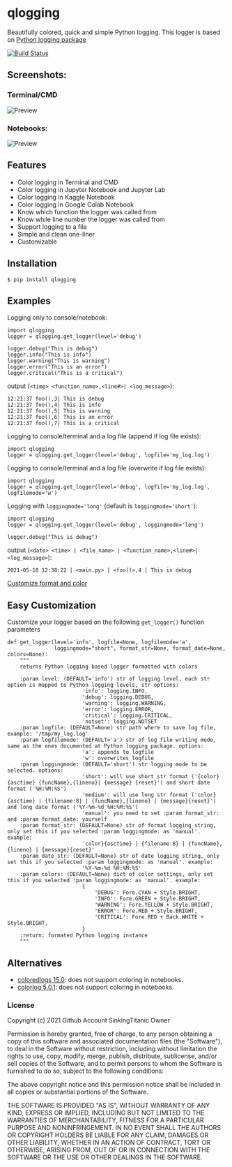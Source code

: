 # qlogging

Beautifully colored, quick and simple Python logging. This logger is based on [Python logging package](https://docs.python.org/3/library/logging.html) 

[![Build Status](https://img.shields.io/travis/com/jacebrowning/template-python.svg)](https://travis-ci.com/jacebrowning/template-python)

## Screenshots: 

### Terminal/CMD
![Preview](https://raw.githubusercontent.com/sinkingtitanic/qlogging/main/screenshots/terminal.png)
### Notebooks: 
![Preview](https://raw.githubusercontent.com/sinkingtitanic/qlogging/main/screenshots/notebook.png)


## Features

* Color logging in Terminal and CMD  
* Color logging in Jupyter Notebook and Jupyter Lab
* Color logging in Kaggle Notebook 
* Color logging in Google Colab Notebook 
* Know which function the logger was called from 
* Know while line number the logger was called from 
* Support logging to a file 
* Simple and clean one-liner
* Customizable 


## Installation

```
$ pip install qlogging
```

## Examples

Logging only to console/notebook: 

```
import qlogging
logger = qlogging.get_logger(level='debug')

logger.debug("This is debug") 
logger.info("This is info")
logger.warning("This is warning")
logger.error("This is an error")
logger.critical("This is a critical")
```

output (`<time> <function_name>,<line#>| <log_message>`): 
```
12:21:37 foo(),3| This is debug 
12:21:37 foo(),4| This is info 
12:21:37 foo(),5| This is warning 
12:21:37 foo(),6| This is an error 
12:21:37 foo(),7| This is a critical 
```

Logging to console/terminal and a log file (append if log file exists): 
```
import qlogging
logger = qlogging.get_logger(level='debug', logfile='my_log.log')
```

Logging to console/terminal and a log file (overwrite if log file exists): 
```
import qlogging
logger = qlogging.get_logger(level='debug', logfile='my_log.log', logfilemode='w')
```

Logging with `loggingmode='long'` (default is `loggingmode='short'`): 
```
import qlogging
logger = qlogging.get_logger(level='debug', loggingmode='long')

logger.debug("This is debug") 
```
output (`<date> <time> | <file_name> | <function_name>,<line#>| <log_message>`): 
```
2021-05-18 12:38:22 | <main.py> | <foo()>,4 | This is debug
```

[Customize format and color](##Easy-Customization)



## Easy Customization

Customize your logger based on the following `get_logger()` function parameters 

```
def get_logger(level='info', logfile=None, logfilemode='a', 
               loggingmode="short", format_str=None, format_date=None, colors=None): 
    """
    returns Python logging based logger formatted with colors

    :param level: (DEFAULT='info') str of logging level, each str option is mapped to Python logging levels, str options: 
                        'info': logging.INFO,
                        'debug': logging.DEBUG, 
                        'warning': logging.WARNING, 
                        'error': logging.ERROR, 
                        'critical': logging.CRITICAL,
                        'notset': logging.NOTSET
    :param logfile: (DEFAULT=None) str path where to save log file, example: '/tmp/my_log.log'
    :param logfilemode: (DEFAULT='a') str of log file writing mode, same as the ones documented at Python logging package. options: 
                        'a': appends to logfile 
                        'w': overwrites logfile 
    :param loggingmode: (DEFAULT='short') str logging mode to be selected. options: 
                        'short': will use short str format ('{color}{asctime} {funcName},{lineno}| {message} {reset}') and short date format ('%H:%M:%S')
                        'medium': will use long str format ('color}{asctime} | {filename:8} | {funcName},{lineno} | {message}{reset}') and long date format ('%Y-%m-%d %H:%M:%S')
                        'manual': you need to set :param format_str: and :param format_date: yourself
    :param format_str: (DEFAULT=None) str of format logging string, only set this if you selected :param loggingmode: as 'manual'. example: 
                        'color}{asctime} | {filename:8} | {funcName},{lineno} | {message}{reset}'
    :param date_str: (DEFAULT=None) str of date logging string, only set this if you selected :param loggingmode: as 'manual'. example: 
                        '%Y-%m-%d %H:%M:%S'
    :param colors: (DEFAULT=None) dict of color settings, only set this if you selected :param loggingmode: as 'manual'. example: 
                        {
                            'DEBUG': Fore.CYAN + Style.BRIGHT,
                            'INFO': Fore.GREEN + Style.BRIGHT,
                            'WARNING': Fore.YELLOW + Style.BRIGHT,
                            'ERROR': Fore.RED + Style.BRIGHT,
                            'CRITICAL': Fore.RED + Back.WHITE + Style.BRIGHT,
                        }
    :return: formated Python logging instance
    """ 
```

## Alternatives

* [coloredlogs 15.0](https://pypi.org/project/coloredlogs/): does not support coloring in notebooks.
* [colorlog 5.0.1](https://pypi.org/project/colorlog/): does not support coloring in notebooks.

### License
Copyright (c) 2021 Github Account SinkingTitanic Owner 

Permission is hereby granted, free of charge, to any person obtaining a copy
of this software and associated documentation files (the "Software"), to deal
in the Software without restriction, including without limitation the rights
to use, copy, modify, merge, publish, distribute, sublicense, and/or sell
copies of the Software, and to permit persons to whom the Software is
furnished to do so, subject to the following conditions:

The above copyright notice and this permission notice shall be included in all
copies or substantial portions of the Software.

THE SOFTWARE IS PROVIDED "AS IS", WITHOUT WARRANTY OF ANY KIND, EXPRESS OR
IMPLIED, INCLUDING BUT NOT LIMITED TO THE WARRANTIES OF MERCHANTABILITY,
FITNESS FOR A PARTICULAR PURPOSE AND NONINFRINGEMENT. IN NO EVENT SHALL THE
AUTHORS OR COPYRIGHT HOLDERS BE LIABLE FOR ANY CLAIM, DAMAGES OR OTHER
LIABILITY, WHETHER IN AN ACTION OF CONTRACT, TORT OR OTHERWISE, ARISING FROM,
OUT OF OR IN CONNECTION WITH THE SOFTWARE OR THE USE OR OTHER DEALINGS IN THE
SOFTWARE.
